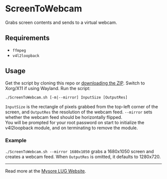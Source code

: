 # ScreenToWebcam
Grabs screen contents and sends to a virtual webcam.
## Requirements
- `ffmpeg`
- `v4l2loopback`
## Usage
Get the script by cloning this repo or [downloading the ZIP](https://github.com/Pippadi/ScreenToWebcam/archive/refs/heads/main.zip). Switch to Xorg/X11 if using Wayland. Run the script:
```
./ScreenToWebcam.sh [-m|--mirror] InputSize [OutputRes]
```
`InputSize` is the rectangle of pixels grabbed from the top-left corner of the screen, and `OutputRes` the resolution of the webcam feed. `--mirror` sets whether the webcam feed should be horizontally flipped. \
You will be prompted for your root password on start to initialize the v4l2loopback module, and on terminating to remove the module.
### Example
`./ScreenToWebcam.sh --mirror 1680x1050` grabs a 1680x1050 screen and creates a webcam feed. When `OutputRes` is omitted, it defaults to 1280x720.

---

Read more at the [Mysore LUG Website](https://mysorelug.indriyallc.net/articles/2021/11/screen-to-webcam/index.html).
